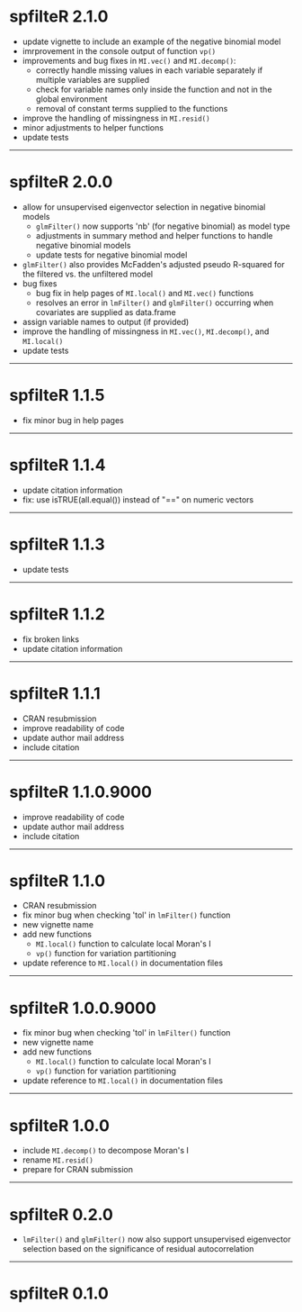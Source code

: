 # spfilteR 2.1.0

- update vignette to include an example of the negative binomial model
- imrprovement in the console output of function `vp()`
- improvements and bug fixes in `MI.vec()` and `MI.decomp()`:
    - correctly handle missing values in each variable separately if multiple variables are supplied
    - check for variable names only inside the function and not in the global environment
    - removal of constant terms supplied to the functions
- improve the handling of missingness in `MI.resid()`
- minor adjustments to helper functions
- update tests

---

# spfilteR 2.0.0

- allow for unsupervised eigenvector selection in negative binomial models
    - `glmFilter()` now supports 'nb' (for negative binomial) as model type
    - adjustments in summary method and helper functions to handle negative binomial models
    - update tests for negative binomial model
- `glmFilter()` also provides McFadden's adjusted pseudo R-squared for the filtered vs. the unfiltered model
- bug fixes
    - bug fix in help pages of `MI.local()` and `MI.vec()` functions
    - resolves an error in `lmFilter()` and `glmFilter()` occurring when covariates are supplied as data.frame
- assign variable names to output (if provided)
- improve the handling of missingness in `MI.vec()`, `MI.decomp()`, and `MI.local()`
- update tests

---

# spfilteR 1.1.5

- fix minor bug in help pages

---

# spfilteR 1.1.4

- update citation information
- fix: use isTRUE(all.equal()) instead of "==" on numeric vectors

---

# spfilteR 1.1.3

- update tests

---

# spfilteR 1.1.2

- fix broken links
- update citation information

---

# spfilteR 1.1.1

- CRAN resubmission
- improve readability of code
- update author mail address
- include citation

---

# spfilteR 1.1.0.9000

- improve readability of code
- update author mail address
- include citation

---

# spfilteR 1.1.0

- CRAN resubmission
- fix minor bug when checking 'tol' in `lmFilter()` function
- new vignette name
- add new functions
    - `MI.local()` function to calculate local Moran's I
    - `vp()` function for variation partitioning
- update reference to `MI.local()` in documentation files

---

# spfilteR 1.0.0.9000

- fix minor bug when checking 'tol' in `lmFilter()` function
- new vignette name
- add new functions
    - `MI.local()` function to calculate local Moran's I
    - `vp()` function for variation partitioning
- update reference to `MI.local()` in documentation files

---

# spfilteR 1.0.0

- include `MI.decomp()` to decompose Moran's I
- rename `MI.resid()`
- prepare for CRAN submission

---

# spfilteR 0.2.0

- `lmFilter()` and `glmFilter()` now also support unsupervised eigenvector selection based on the significance of residual autocorrelation

---

# spfilteR 0.1.0
